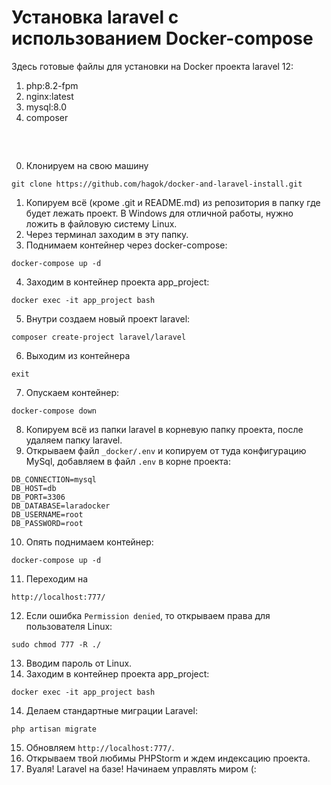 # Установка laravel с использованием Docker-compose

Здесь готовые файлы для установки на Docker проекта laravel 12:
1. php:8.2-fpm
2. nginx:latest
3. mysql:8.0
4. composer
##

<br/>

0. Клонируем на свою машину
```
git clone https://github.com/hagok/docker-and-laravel-install.git
```
1. Копируем всё (кроме .git и README.md) из репозитория в папку где будет лежать проект. В Windows для отличной работы, нужно ложить в файловую систему Linux.
2. Через терминал заходим в эту папку. 
3. Поднимаем контейнер через docker-compose:
```
docker-compose up -d
```
4. Заходим в контейнер проекта app_project:
```
docker exec -it app_project bash
```
5. Внутри создаем новый проект laravel:
```
composer create-project laravel/laravel
```
6. Выходим из контейнера
```
exit
```
7. Опускаем контейнер:
```
docker-compose down
```
8. Копируем всё из папки laravel в корневую папку проекта, после удаляем папку laravel.
9. Открываем файл `_docker/.env` и копируем от туда конфигурацию MySql, добавляем в файл `.env` в корне проекта:
```
DB_CONNECTION=mysql
DB_HOST=db
DB_PORT=3306
DB_DATABASE=laradocker
DB_USERNAME=root
DB_PASSWORD=root
```
10. Опять поднимаем контейнер:
```
docker-compose up -d
``` 
11. Переходим на 
```
http://localhost:777/
```
12. Если ошибка `Permission denied`, то открываем права для пользователя Linux:
```
sudo chmod 777 -R ./
```
13. Вводим пароль от Linux.
14. Заходим в контейнер проекта app_project:
```
docker exec -it app_project bash
```
14. Делаем стандартные миграции Laravel:
```
php artisan migrate
```
15. Обновляем `http://localhost:777/`.
16. Открываем твой любимы PHPStorm и ждем индексацию проекта.
17. Вуаля! Laravel на базе! Начинаем управлять миром (: